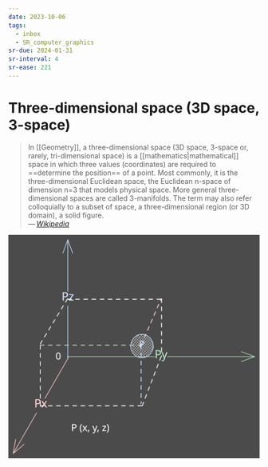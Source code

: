 ```yaml
---
date: 2023-10-06
tags:
  - inbox
  - SR_computer_graphics
sr-due: 2024-01-31
sr-interval: 4
sr-ease: 221
---
```


# Three-dimensional space (3D space, 3-space)

> In [[Geometry]], a three-dimensional space (3D space, 3-space or,
> rarely, tri-dimensional space) is a [[mathematics|mathematical]] space in which three
> values (coordinates) are required to ==determine the position== of a point.
> Most commonly, it is the three-dimensional Euclidean space, the Euclidean
> n-space of dimension n=3 that models physical space. More general
> three-dimensional spaces are called 3-manifolds. The term may also refer
> colloquially to a subset of space, a three-dimensional region (or 3D domain),
> a solid figure.\
> — <cite>[Wikipedia](https://en.wikipedia.org/wiki/Three-dimensional_space)</cite>

![A Stylistic Survey of Graphic Design](img/Cartesian_coordinate_system.excalidraw.svg)
